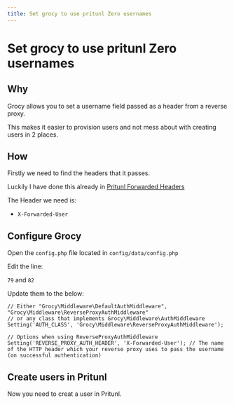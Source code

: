 ```yaml
---
title: Set grocy to use pritunl Zero usernames
---
```


# Set grocy to use pritunl Zero usernames

## Why

Grocy allows you to set a username field passed as a header from a reverse proxy.

This makes it easier to provision users and not mess about with creating users in 2 places.

## How

Firstly we need to find the headers that it passes.

Luckily I have done this already in [Pritunl Forwarded Headers](../pritunl/pritunl-forwarded-header.md)

The Header we need is:

* `X-Forwarded-User`

## Configure Grocy

Open the `config.php` file located in `config/data/config.php`

Edit the line:

`79` and `82`

Update them to the below:

```injectablephp
// Either "Grocy\Middleware\DefaultAuthMiddleware", "Grocy\Middleware\ReverseProxyAuthMiddleware"
// or any class that implements Grocy\Middleware\AuthMiddleware
Setting('AUTH_CLASS', 'Grocy\Middleware\ReverseProxyAuthMiddleware');

// Options when using ReverseProxyAuthMiddleware
Setting('REVERSE_PROXY_AUTH_HEADER', 'X-Forwarded-User'); // The name of the HTTP header which your reverse proxy uses to pass the username (on successful authentication)
```

## Create users in Pritunl

Now you need to creat a user in Pritunl.